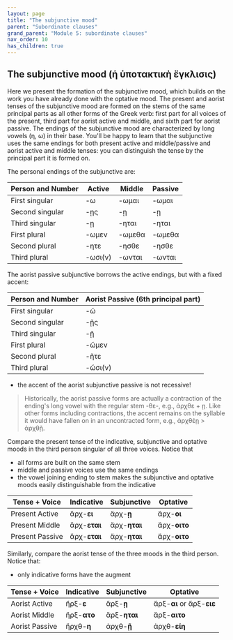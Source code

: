 ```yaml
---
layout: page
title: "The subjunctive mood"
parent: "Subordinate clauses"
grand_parent: "Module 5: subordinate clauses"
nav_order: 10
has_children: true
---
```


## The subjunctive mood (ἡ ὑποτακτικὴ ἔγκλισις)

Here we present the formation of the subjunctive mood, which builds on the work you have already done with the optative mood. The present and aorist tenses of the subjunctive mood are formed on the stems of the same principal parts as all other forms of the Greek verb: first part for all voices of the present, third part for aorist active and middle, and sixth part for aorist passive.  The endings of the subjunctive mood are characterized by long vowels (η, ω) in their base.  You'll be happy to learn that the subjunctive uses the same endings for both present active and middle/passive and aorist active and middle tenses:  you can distinguish the tense by the principal part it is formed on.

The personal endings of the subjunctive are:

|  Person and Number | Active | Middle | Passive  |
| --- | --- | --- | --- |
| First singular | -ω | -ωμαι | -ωμαι |
| Second singular | -ῃς | -ῃ | -ῃ|
| Third singular | -ῃ | -ηται | -ηται |
| First plural | -ωμεν | -ωμεθα | -ωμεθα |
| Second plural | -ητε | -ησθε | -ησθε |
| Third plural | -ωσι(ν) | -ωνται | -ωνται |

The aorist passive subjunctive borrows the active endings, but with a fixed accent:

|  Person and Number | Aorist Passive (6th principal part) |
| --- | --- |
| First singular | -ῶ | 
| Second singular | -ῇς | 
| Third singular | -ῇ | 
| First plural | -ῶμεν | 
| Second plural | -ῆτε | 
| Third plural | -ῶσι(ν) | 

- the accent of the aorist subjunctive passive is not recessive!

> Historically, the aorist passive forms are actually a contraction of the ending's long vowel with the regular stem -θε-, e.g., ἀρχθε + ῃ.  Like other forms including contractions, the accent remains on the syllable it would have fallen on in an uncontracted form, e.g., ἀρχθέῃ > ἀρχθῇ.

Compare the present tense of the indicative, subjunctive and optative moods in the third person singular of all three voices.  Notice that 

- all forms are built on the same stem
- middle and passive voices use the same endings
- the vowel joining ending to stem makes the subjunctive and optative moods easily distinguishable from the indicative

| Tense + Voice | Indicative | Subjunctive | Optative |
| --- | --- | --- | --- | 
| Present Active | ἄρχ-**ει** | ἄρχ-**ῃ** | ἄρχ-**οι** |
| Present Middle | ἄρχ-**εται** | ἄρχ-**ηται** | ἄρχ-**οιτο** | 
| Present Passive | ἄρχ-**εται** | ἄρχ-**ηται** | ἄρχ-**οιτο** | 


Similarly, compare the aorist tense of the three moods in the third person.  Notice that:





- only indicative forms have the augment



| Tense + Voice | Indicative | Subjunctive | Optative |
| --- | --- | --- | --- | 
| Aorist Active | ἤρξ-**ε**  | ἄρξ-**ῃ** | ἄρξ-**αι** or ἄρξ-**ειε** |
| Aorist Middle | ἤρξ-**ατο** | ἄρξ-**ηται** | ἄρξ-**αιτο** | 
| Aorist Passive | ἤρχθ-**η** | ἀρχθ-**ῇ**| ἀρχθ-**είη** | 

